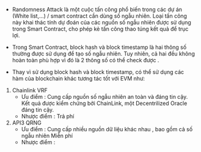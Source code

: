 - Randomness Attack là một cuộc tấn công phổ biến trong các dự án (White list,...) / smart contract cần dùng số ngẫu nhiên. Loại tấn công này khai thác tính dự đoán của các nguồn số ngẫu nhiên được sử dụng trong Smart Contract, cho phép kẻ tấn công thao túng kết quả để trục lợi.

- Trong Smart Contract, block hash và block timestamp là hai thông số thường được sử dụng để tạo số ngẫu nhiên. Tuy nhiên, cả hai đều không hoàn toàn phù hợp vì đó là 2 thông số có thể check được .
- Thay vì sử dụng block hash và block timestamp, có thể sử dụng các hàm của blockchain khác tương tác tốt với EVM như:

1. Chainlink VRF
   - Ưu điểm :
        Cung cấp nguồn số ngẫu nhiên an toàn và đáng tin cậy.
        Kết quả được kiểm chứng bởi ChainLink, một Decentrilized Oracle đáng tin cậy.
   - Nhược điểm :
        Trả phí
2. API3 QRNG
   - Ưu điểm :
        Cung cấp nhiều nguồn dữ liệu khác nhau , bao gồm cả số ngẫu nhiên
        Miễn phí 
   - Nhược điểm : 

